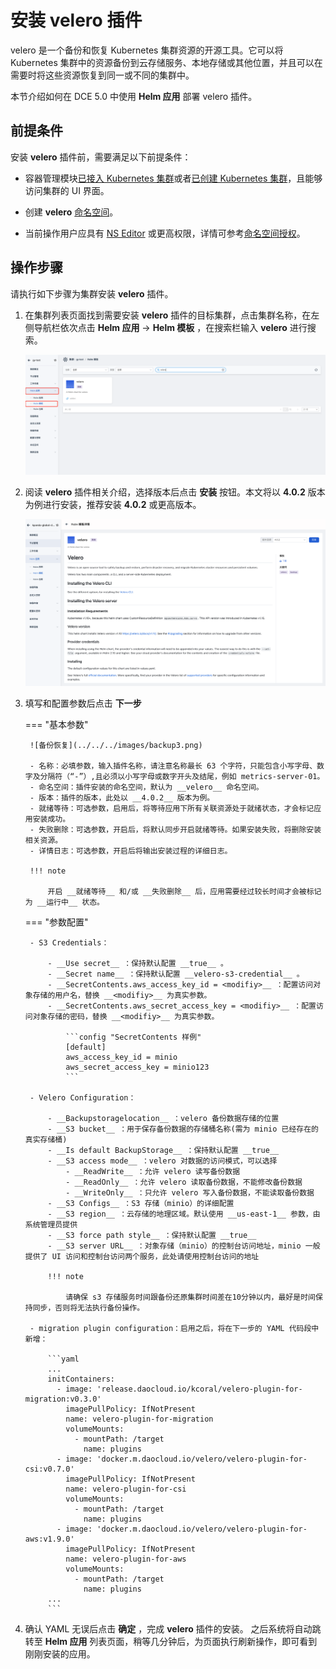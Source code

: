 # 安装 velero 插件

velero 是一个备份和恢复 Kubernetes 集群资源的开源工具。它可以将 Kubernetes
集群中的资源备份到云存储服务、本地存储或其他位置，并且可以在需要时将这些资源恢复到同一或不同的集群中。

本节介绍如何在 DCE 5.0 中使用 __Helm 应用__ 部署 velero 插件。

## 前提条件

安装 __velero__ 插件前，需要满足以下前提条件：

- 容器管理模块[已接入 Kubernetes 集群](../clusters/integrate-cluster.md)或者[已创建 Kubernetes 集群](../clusters/create-cluster.md)，且能够访问集群的 UI 界面。

- 创建 __velero__ [命名空间](../namespaces/createns.md)。

- 当前操作用户应具有 [NS Editor](../permissions/permission-brief.md#ns-editor) 或更高权限，详情可参考[命名空间授权](../namespaces/createns.md)。

## 操作步骤

请执行如下步骤为集群安装 __velero__ 插件。

1. 在集群列表页面找到需要安装 __velero__ 插件的目标集群，点击集群名称，在左侧导航栏依次点击 __Helm 应用__ -> __Helm 模板__ ，在搜索栏输入 __velero__ 进行搜索。

    ![备份恢复](../../../images/backup1.png)

1. 阅读 __velero__ 插件相关介绍，选择版本后点击 __安装__ 按钮。本文将以 __4.0.2__ 版本为例进行安装，推荐安装 __4.0.2__ 或更高版本。

    ![备份恢复](../../../images/backup2.png)

1. 填写和配置参数后点击 __下一步__

    === "基本参数"

        ![备份恢复](../../../images/backup3.png)

        - 名称：必填参数，输入插件名称，请注意名称最长 63 个字符，只能包含小写字母、数字及分隔符（“-”）,且必须以小写字母或数字开头及结尾，例如 metrics-server-01。
        - 命名空间：插件安装的命名空间，默认为 __velero__ 命名空间。
        - 版本：插件的版本，此处以 __4.0.2__ 版本为例。
        - 就绪等待：可选参数，启用后，将等待应用下所有关联资源处于就绪状态，才会标记应用安装成功。
        - 失败删除：可选参数，开启后，将默认同步开启就绪等待。如果安装失败，将删除安装相关资源。
        - 详情日志：可选参数，开启后将输出安装过程的详细日志。

        !!! note

            开启 __就绪等待__ 和/或 __失败删除__ 后，应用需要经过较长时间才会被标记为 __运行中__ 状态。

    === "参数配置"

        - S3 Credentials：

            - __Use secret__ ：保持默认配置 __true__ 。
            - __Secret name__ ：保持默认配置 __velero-s3-credential__ 。
            - __SecretContents.aws_access_key_id = <modifiy>__ ：配置访问对象存储的用户名，替换 __<modifiy>__ 为真实参数。
            - __SecretContents.aws_secret_access_key = <modifiy>__ ：配置访问对象存储的密码，替换 __<modifiy>__ 为真实参数。

                ```config "SecretContents 样例"
                [default]
                aws_access_key_id = minio
                aws_secret_access_key = minio123
                ```

        - Velero Configuration：

            - __Backupstoragelocation__ ：velero 备份数据存储的位置
            - __S3 bucket__ ：用于保存备份数据的存储桶名称(需为 minio 已经存在的真实存储桶)
            - __Is default BackupStorage__ ：保持默认配置 __true__
            - __S3 access mode__ ：velero 对数据的访问模式，可以选择
                - __ReadWrite__ ：允许 velero 读写备份数据
                - __ReadOnly__ ：允许 velero 读取备份数据，不能修改备份数据
                - __WriteOnly__ ：只允许 velero 写入备份数据，不能读取备份数据
            - __S3 Configs__ ：S3 存储（minio）的详细配置
            - __S3 region__ ：云存储的地理区域。默认使用 __us-east-1__ 参数，由系统管理员提供
            - __S3 force path style__ ：保持默认配置 __true__
            - __S3 server URL__ ：对象存储（minio）的控制台访问地址，minio 一般提供了 UI 访问和控制台访问两个服务，此处请使用控制台访问的地址

            !!! note

                请确保 s3 存储服务时间跟备份还原集群时间差在10分钟以内，最好是时间保持同步，否则将无法执行备份操作。

        - migration plugin configuration：启用之后，将在下一步的 YAML 代码段中新增：

            ```yaml
            ...
            initContainers:
              - image: 'release.daocloud.io/kcoral/velero-plugin-for-migration:v0.3.0'
                imagePullPolicy: IfNotPresent
                name: velero-plugin-for-migration
                volumeMounts:
                  - mountPath: /target
                    name: plugins
              - image: 'docker.m.daocloud.io/velero/velero-plugin-for-csi:v0.7.0'
                imagePullPolicy: IfNotPresent
                name: velero-plugin-for-csi
                volumeMounts:
                  - mountPath: /target
                    name: plugins
              - image: 'docker.m.daocloud.io/velero/velero-plugin-for-aws:v1.9.0'
                imagePullPolicy: IfNotPresent
                name: velero-plugin-for-aws
                volumeMounts:
                  - mountPath: /target
                    name: plugins
            ...
            ```

1. 确认 YAML 无误后点击 __确定__ ，完成 __velero__ 插件的安装。
   之后系统将自动跳转至 __Helm 应用__ 列表页面，稍等几分钟后，为页面执行刷新操作，即可看到刚刚安装的应用。
